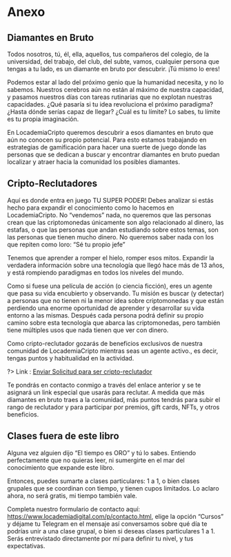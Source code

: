 # Anexo

## Diamantes en Bruto
Todos nosotros, tú, él, ella, aquellos, tus compañeros del colegio, de la universidad, del trabajo, del club, del subte, vamos, cualquier persona que tengas a tu lado, es un diamante en bruto por descubrir. ¡Tú mismo lo eres! 

Podemos estar al lado del próximo genio que la humanidad necesita, y no lo sabemos. Nuestros cerebros aún no están al máximo de nuestra capacidad, y pasamos nuestros días con tareas rutinarias que no explotan nuestras capacidades. ¿Qué pasaría si tu idea revoluciona el próximo paradigma? ¿Hasta dónde serías capaz de llegar? ¿Cuál es tu límite? Lo sabes, tu límite es tu propia imaginación.

En LocademiaCripto queremos descubrir a esos diamantes en bruto que aún no conocen su propio potencial. Para esto estamos trabajando en estrategias de gamificación para hacer una suerte de juego donde las  personas que se dedican a buscar y encontrar diamantes en bruto puedan localizar y atraer hacia la comunidad los posibles diamantes.

## Cripto-Reclutadores
Aquí es donde entra en juego TU SUPER PODER! Debes analizar si estás hecho para expandir el conocimiento como lo hacemos en LocademiaCripto. No “vendemos” nada, no queremos que las personas crean que las criptomonedas únicamente son algo relacionado al dinero, las estafas, o que las personas que andan estudiando sobre estos temas, son las personas que tienen mucho dinero. No queremos saber nada con los que repiten como loro: “Sé tu propio jefe”

Tenemos que aprender a romper el hielo, romper esos mitos. Expandir la verdadera información sobre una tecnología que llegó hace más de 13 años, y está rompiendo paradigmas en todos los niveles del mundo.

Como si fuese una película de acción (o ciencia ficción), eres un agente que pasa su vida encubierto y observando. Tu misión es buscar (y detectar) a personas que no tienen ni la menor idea sobre criptomonedas y que están perdiendo una enorme oportunidad de aprender y desarrollar su vida entorno a las mismas. Después cada persona podrá definir su propio camino sobre esta tecnología que abarca las criptomonedas, pero también tiene múltiples usos que nada tienen que ver con dinero.

Como cripto-reclutador gozarás de beneficios exclusivos de nuestra comunidad de LocademiaCripto mientras seas un agente activo., es decir, tengas puntos y habitualidad en la actividad.

?> Link :  [Enviar Solicitud para ser cripto-reclutador](https://forms.gle/QWFNNDRcaU2LFmhs5)

Te pondrás en contacto conmigo a través del enlace anterior y se te asignará un link especial que usarás para reclutar. A medida que más diamantes en bruto traes a la comunidad, más puntos tendrás para subir el rango de reclutador y para participar por premios, gift cards, NFTs, y otros beneficios.

## Clases fuera de este libro
Alguna vez alguien dijo “El tiempo es ORO” y tú lo sabes. Entiendo perfectamente que no quieras leer, ni sumergirte en el mar del conocimiento que expande este libro.

Entonces, puedes sumarte a clases particulares: 1 a 1, o bien clases grupales que se coordinan con tiempo, y tienen cupos limitados. Lo aclaro ahora, no será gratis, mi tiempo también vale.

Completa nuestro formulario de contacto aquí: https://www.locademiadigital.com/p/contacto.html, elige la opción “Cursos” y déjame tu Telegram en el mensaje así conversamos sobre qué día te podrías unir a una clase grupal, o bien si deseas clases particulares 1 a 1. Serás entrevistado directamente por mí para definir tu nivel, y tus expectativas.